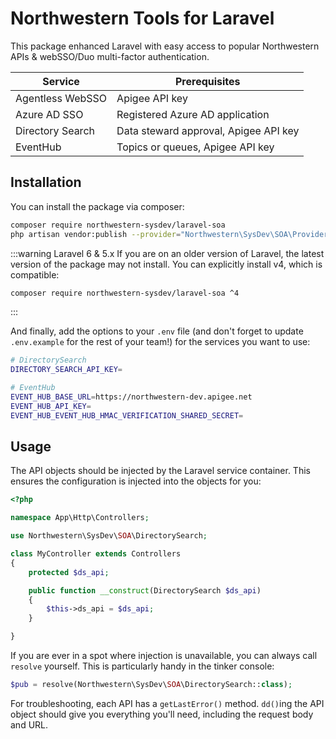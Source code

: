 # Northwestern Tools for Laravel
This package enhanced Laravel with easy access to popular Northwestern APIs & webSSO/Duo multi-factor authentication.

| Service          | Prerequisites                         |
| ---------------- | ------------------------------------- |
| Agentless WebSSO | Apigee API key                        |
| Azure AD SSO     | Registered Azure AD application       |
| Directory Search | Data steward approval, Apigee API key |
| EventHub         | Topics or queues, Apigee API key      |

## Installation
You can install the package via composer:

```bash
composer require northwestern-sysdev/laravel-soa
php artisan vendor:publish --provider="Northwestern\SysDev\SOA\Providers\NuSoaServiceProvider"
```

:::warning Laravel 6 & 5.x
If you are on an older version of Laravel, the latest version of the package may not install. You can explicitly install v4, which is compatible:

```bash
composer require northwestern-sysdev/laravel-soa ^4
```
:::

And finally, add the options to your `.env` file (and don't forget to update `.env.example` for the rest of your team!) for the services you want to use:

```bash
# DirectorySearch
DIRECTORY_SEARCH_API_KEY=

# EventHub
EVENT_HUB_BASE_URL=https://northwestern-dev.apigee.net
EVENT_HUB_API_KEY=
EVENT_HUB_EVENT_HUB_HMAC_VERIFICATION_SHARED_SECRET=
```

## Usage
The API objects should be injected by the Laravel service container. This ensures the configuration is injected into the objects for you:

```php
<?php

namespace App\Http\Controllers;

use Northwestern\SysDev\SOA\DirectorySearch;

class MyController extends Controllers
{
    protected $ds_api;

    public function __construct(DirectorySearch $ds_api)
    {
        $this->ds_api = $ds_api;
    }

}
```

If you are ever in a spot where injection is unavailable, you can always call `resolve` yourself. This is particularly handy in the tinker console:

```php
$pub = resolve(Northwestern\SysDev\SOA\DirectorySearch::class);
```

For troubleshooting, each API has a `getLastError()` method. `dd()`ing the API object should give you everything you'll need, including the request body and URL.